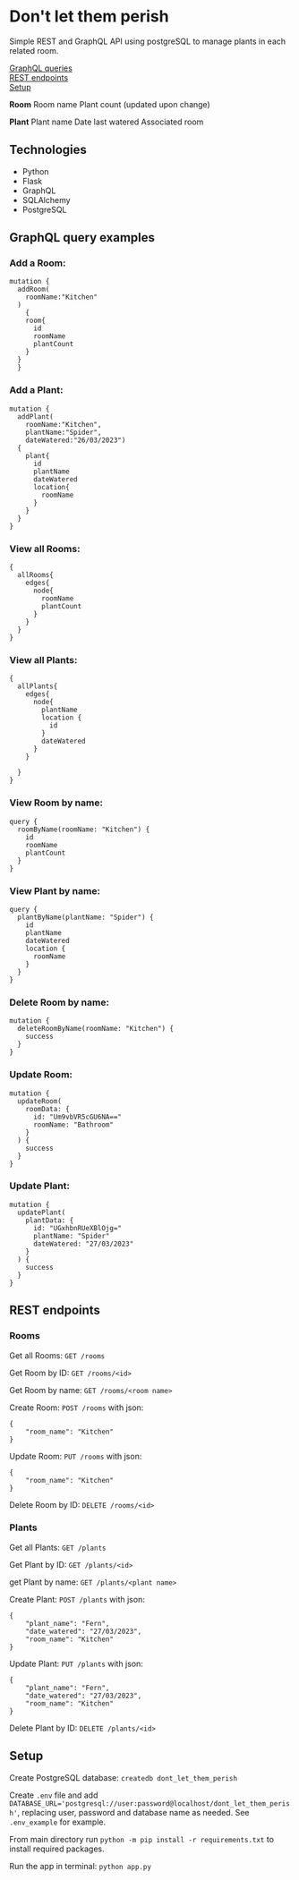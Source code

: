 # Don't let them perish

Simple REST and GraphQL API using postgreSQL to manage plants in each related room.

[GraphQL queries](#graphql)  
[REST endpoints](#rest)  
[Setup](#setip)

**Room**
Room name
Plant count (updated upon change)

**Plant**
Plant name
Date last watered
Associated room

## Technologies

- Python
- Flask
- GraphQL
- SQLAlchemy
- PostgreSQL

## <a name="graphql">GraphQL query examples</a>

### Add a Room:

```
mutation {
  addRoom(
    roomName:"Kitchen"
  )
    {
    room{
      id
      roomName
      plantCount
    }
  }
  }

```

### Add a Plant:

```
mutation {
  addPlant(
    roomName:"Kitchen",
    plantName:"Spider",
    dateWatered:"26/03/2023")
  {
    plant{
      id
      plantName
      dateWatered
      location{
        roomName
      }
    }
  }
}

```

### View all Rooms:

```
{
  allRooms{
    edges{
      node{
        roomName
        plantCount
      }
    }
  }
}
```

### View all Plants:

```
{
  allPlants{
    edges{
      node{
        plantName
        location {
          id
        }
        dateWatered
      }
    }

  }
}
```

### View Room by name:

```
query {
  roomByName(roomName: "Kitchen") {
    id
    roomName
    plantCount
  }
}
```

### View Plant by name:

```
query {
  plantByName(plantName: "Spider") {
    id
    plantName
    dateWatered
    location {
      roomName
    }
  }
}
```

### Delete Room by name:

```
mutation {
  deleteRoomByName(roomName: "Kitchen") {
    success
  }
}
```

### Update Room:

```
mutation {
  updateRoom(
    roomData: {
      id: "Um9vbVR5cGU6NA=="
      roomName: "Bathroom"
    }
  ) {
    success
  }
}
```

### Update Plant:

```
mutation {
  updatePlant(
    plantData: {
      id: "UGxhbnRUeXBlOjg="
      plantName: "Spider"
      dateWatered: "27/03/2023"
    }
  ) {
    success
  }
}
```

## <a name="rest">REST endpoints</a>

### Rooms

Get all Rooms: `GET /rooms`

Get Room by ID: `GET /rooms/<id>`

Get Room by name: `GET /rooms/<room name>`

Create Room: `POST /rooms` with json:

```
{
    "room_name": "Kitchen"
}
```

Update Room: `PUT /rooms` with json:

```
{
    "room_name": "Kitchen"
}
```

Delete Room by ID: `DELETE /rooms/<id>`

### Plants

Get all Plants: `GET /plants`

Get Plant by ID: `GET /plants/<id>`

get Plant by name: `GET /plants/<plant name>`

Create Plant: `POST /plants` with json:

```
{
    "plant_name": "Fern",
    "date_watered": "27/03/2023",
    "room_name": "Kitchen"
}
```

Update Plant: `PUT /plants` with json:

```
{
    "plant_name": "Fern",
    "date_watered": "27/03/2023",
    "room_name": "Kitchen"
}
```

Delete Plant by ID: `DELETE /plants/<id>`

## <a name="setup">Setup</a>

Create PostgreSQL database: `createdb dont_let_them_perish`

Create `.env` file and add `DATABASE_URL='postgresql://user:password@localhost/dont_let_them_perish'`, replacing user, password and database name as needed.
See `.env_example` for example.

From main directory run `python -m pip install -r requirements.txt` to install required packages.

Run the app in terminal: `python app.py`
